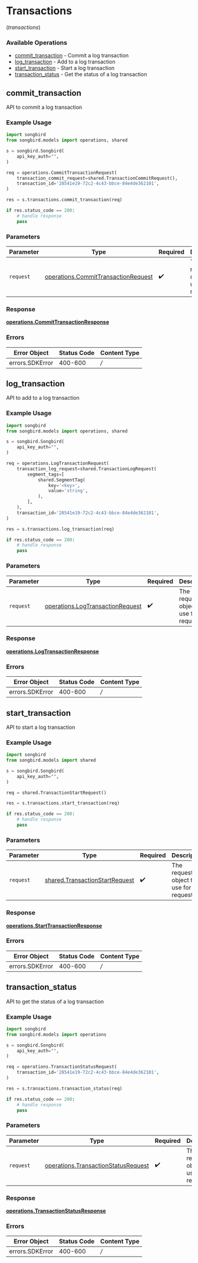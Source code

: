 # Transactions
(*transactions*)

### Available Operations

* [commit_transaction](#commit_transaction) - Commit a log transaction
* [log_transaction](#log_transaction) - Add to a log transaction
* [start_transaction](#start_transaction) - Start a log transaction
* [transaction_status](#transaction_status) - Get the status of a log transaction

## commit_transaction

API to commit a log transaction

### Example Usage

```python
import songbird
from songbird.models import operations, shared

s = songbird.Songbird(
    api_key_auth="",
)

req = operations.CommitTransactionRequest(
    transaction_commit_request=shared.TransactionCommitRequest(),
    transaction_id='28541e19-72c2-4c43-bbce-84e4de362101',
)

res = s.transactions.commit_transaction(req)

if res.status_code == 200:
    # handle response
    pass
```

### Parameters

| Parameter                                                                                  | Type                                                                                       | Required                                                                                   | Description                                                                                |
| ------------------------------------------------------------------------------------------ | ------------------------------------------------------------------------------------------ | ------------------------------------------------------------------------------------------ | ------------------------------------------------------------------------------------------ |
| `request`                                                                                  | [operations.CommitTransactionRequest](../../models/operations/committransactionrequest.md) | :heavy_check_mark:                                                                         | The request object to use for the request.                                                 |


### Response

**[operations.CommitTransactionResponse](../../models/operations/committransactionresponse.md)**
### Errors

| Error Object    | Status Code     | Content Type    |
| --------------- | --------------- | --------------- |
| errors.SDKError | 400-600         | */*             |

## log_transaction

API to add to a log transaction

### Example Usage

```python
import songbird
from songbird.models import operations, shared

s = songbird.Songbird(
    api_key_auth="",
)

req = operations.LogTransactionRequest(
    transaction_log_request=shared.TransactionLogRequest(
        segment_tags=[
            shared.SegmentTag(
                key='<key>',
                value='string',
            ),
        ],
    ),
    transaction_id='28541e19-72c2-4c43-bbce-84e4de362101',
)

res = s.transactions.log_transaction(req)

if res.status_code == 200:
    # handle response
    pass
```

### Parameters

| Parameter                                                                            | Type                                                                                 | Required                                                                             | Description                                                                          |
| ------------------------------------------------------------------------------------ | ------------------------------------------------------------------------------------ | ------------------------------------------------------------------------------------ | ------------------------------------------------------------------------------------ |
| `request`                                                                            | [operations.LogTransactionRequest](../../models/operations/logtransactionrequest.md) | :heavy_check_mark:                                                                   | The request object to use for the request.                                           |


### Response

**[operations.LogTransactionResponse](../../models/operations/logtransactionresponse.md)**
### Errors

| Error Object    | Status Code     | Content Type    |
| --------------- | --------------- | --------------- |
| errors.SDKError | 400-600         | */*             |

## start_transaction

API to start a log transaction

### Example Usage

```python
import songbird
from songbird.models import shared

s = songbird.Songbird(
    api_key_auth="",
)

req = shared.TransactionStartRequest()

res = s.transactions.start_transaction(req)

if res.status_code == 200:
    # handle response
    pass
```

### Parameters

| Parameter                                                                        | Type                                                                             | Required                                                                         | Description                                                                      |
| -------------------------------------------------------------------------------- | -------------------------------------------------------------------------------- | -------------------------------------------------------------------------------- | -------------------------------------------------------------------------------- |
| `request`                                                                        | [shared.TransactionStartRequest](../../models/shared/transactionstartrequest.md) | :heavy_check_mark:                                                               | The request object to use for the request.                                       |


### Response

**[operations.StartTransactionResponse](../../models/operations/starttransactionresponse.md)**
### Errors

| Error Object    | Status Code     | Content Type    |
| --------------- | --------------- | --------------- |
| errors.SDKError | 400-600         | */*             |

## transaction_status

API to get the status of a log transaction

### Example Usage

```python
import songbird
from songbird.models import operations

s = songbird.Songbird(
    api_key_auth="",
)

req = operations.TransactionStatusRequest(
    transaction_id='28541e19-72c2-4c43-bbce-84e4de362101',
)

res = s.transactions.transaction_status(req)

if res.status_code == 200:
    # handle response
    pass
```

### Parameters

| Parameter                                                                                  | Type                                                                                       | Required                                                                                   | Description                                                                                |
| ------------------------------------------------------------------------------------------ | ------------------------------------------------------------------------------------------ | ------------------------------------------------------------------------------------------ | ------------------------------------------------------------------------------------------ |
| `request`                                                                                  | [operations.TransactionStatusRequest](../../models/operations/transactionstatusrequest.md) | :heavy_check_mark:                                                                         | The request object to use for the request.                                                 |


### Response

**[operations.TransactionStatusResponse](../../models/operations/transactionstatusresponse.md)**
### Errors

| Error Object    | Status Code     | Content Type    |
| --------------- | --------------- | --------------- |
| errors.SDKError | 400-600         | */*             |
